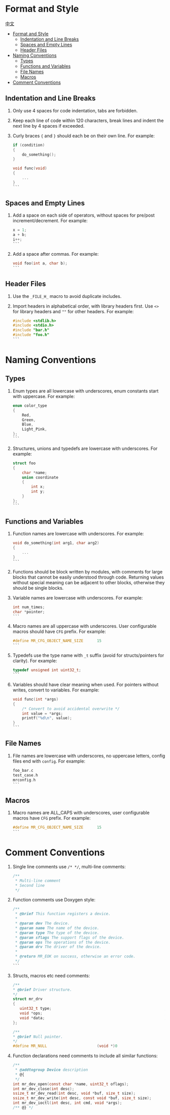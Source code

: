 # Format and Style

[中文](coding_style.md)

<!-- TOC -->
* [Format and Style](#format-and-style)
  * [Indentation and Line Breaks](#indentation-and-line-breaks)
  * [Spaces and Empty Lines](#spaces-and-empty-lines)
  * [Header Files](#header-files)
* [Naming Conventions](#naming-conventions)
  * [Types](#types)
  * [Functions and Variables](#functions-and-variables)
  * [File Names](#file-names)
  * [Macros](#macros)
* [Comment Conventions](#comment-conventions)
<!-- TOC -->

## Indentation and Line Breaks

1. Only use 4 spaces for code indentation, tabs are forbidden.
2. Keep each line of code within 120 characters, break lines and indent the next line by 4 spaces if exceeded.
3. Curly braces `{` and `}` should each be on their own line.
   For example:

   ````c
   if (condition)  
   {
       do_something();
   }

   void func(void)  
   {
       ...
   }
   ```

## Spaces and Empty Lines

1. Add a space on each side of operators, without spaces for pre/post increment/decrement.
   For example:

   ````c
   x = 1;
   a + b; 
   i++;
   ```

2. Add a space after commas.
   For example:

   ````c
   void foo(int a, char b);
   ```

## Header Files

1. Use the `_FILE_H_` macro to avoid duplicate includes.
2. Import headers in alphabetical order, with library headers first. Use `<>` for library headers and `""` for other
   headers.
   For example:

   ````c
   #include <stdlib.h>    
   #include <stdio.h>
   #include "bar.h"
   #include "foo.h"
   ```

# Naming Conventions

## Types

1. Enum types are all lowercase with underscores, enum constants start with uppercase.
   For example:

   ````c
   enum color_type
   {
       Red,  
       Green,
       Blue,
       Light_Pink,
   };
   ```

2. Structures, unions and typedefs are lowercase with underscores.
   For example:

   ````c
   struct foo
   {
       char *name;
       union coordinate
       {
           int x;
           int y; 
       }
   };
   ```

## Functions and Variables

1. Function names are lowercase with underscores.
   For example:

   ````c
   void do_something(int arg1, char arg2)
   {
       ...
   }
   ```

2. Functions should be block written by modules, with comments for large blocks that cannot be easily understood through
   code. Returning values without special meaning can be adjacent to other blocks, otherwise they should be single
   blocks.

3. Variable names are lowercase with underscores.
   For example:

   ````c
   int num_times;
   char *pointer;
   ```

4. Macro names are all uppercase with underscores. User configurable macros should have `CFG` prefix.
   For example:

   ````c
   #define MR_CFG_OBJECT_NAME_SIZE      15
   ```

5. Typedefs use the type name with `_t` suffix (avoid for structs/pointers for clarity).
   For example:

   ````c
   typedef unsigned int uint32_t;
   ```

6. Variables should have clear meaning when used. For pointers without writes, convert to variables.
   For example:

   ````c
   void func(int *args) 
   {
       /* Convert to avoid accidental overwrite */
       int value = *args;
       printf("%d\n", value);
   }
   ```

## File Names

1. File names are lowercase with underscores, no uppercase letters, config files end with `config`.
   For example:

   ````c
   foo_bar.c
   test_case.h
   mrconfig.h
   ```

## Macros

1. Macro names are ALL_CAPS with underscores, user configurable macros have `CFG` prefix.
   For example:

   ````c
   #define MR_CFG_OBJECT_NAME_SIZE      15
   ```

# Comment Conventions

1. Single line comments use `/* */`, multi-line comments:

    ```c
    /**
     * Multi-line comment 
     * Second line
     */
    ```

2. Function comments use Doxygen style:

   ````c
   /**
    * @brief This function registers a device.
    *
    * @param dev The device. 
    * @param name The name of the device.
    * @param type The type of the device.
    * @param sflags The support flags of the device.
    * @param ops The operations of the device.
    * @param drv The driver of the device.
    *
    * @return MR_EOK on success, otherwise an error code.
    */
   ```

3. Structs, macros etc need comments:

    ```c
   /**
    * @brief Driver structure.
    */
   struct mr_drv
   {
       uint32_t type;                                                  /**< Device type */
       void *ops;                                                      /**< Driver operations */
       void *data;                                                     /**< Driver data */
   };
   
   /**
    * @brief Null pointer.
    */
   #define MR_NULL                      (void *)0
   ````

4. Function declarations need comments to include all similar functions:

   ```c
   /**
    * @addtogroup Device description
    * @{
    */
   int mr_dev_open(const char *name, uint32_t oflags); 
   int mr_dev_close(int desc);
   ssize_t mr_dev_read(int desc, void *buf, size_t size);
   ssize_t mr_dev_write(int desc, const void *buf, size_t size);
   int mr_dev_ioctl(int desc, int cmd, void *args);
   /** @} */
   ```